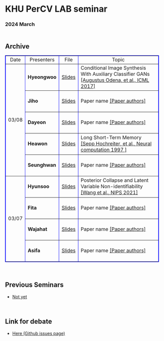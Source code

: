 # KHU PerCV LAB seminar

### 2024 March <br /><br />
## Archive <br />


<table border="1" bordercolor="blue" align = "center" >
    <tr align = "center">
  <td>Date</td>
	<td>Presenters</td>
	<td>File</td>
	<td>Topic</td>  
    </tr>
    <tr>
  <td rowspan="5" align = "center">03/08</td>
		  <td height=70><b>Hyeongwoo</b></td>
		  <td><a href="https://docs.google.com/presentation/d/1d_K-lVvJ3I4w_uBvxbM1nt6Srpf_IR7O/edit?usp=sharing&ouid=100024562668277080804&rtpof=true&sd=true" target="_blank">Slides</a></td>
		  <td>Conditional Image Synthesis With Auxiliary Classifier GANs <a href="https://arxiv.org/abs/1610.09585" target="_blank">[Augustus Odena, et al., ICML 2017]</td>
    </tr>
    <tr>
		  <td height=70><b>Jiho</b></td>
		  <td><a href="#" target="_blank">Slides</a></td>
			<td>Paper name <a href="#" target="_blank">[Paper authors]</a></td>
    </tr>
    <tr>
		  <td height=70><b>Dayeon</b></td>
		  <td><a href="#" target="_blank">Slides</a></td>
			<td>Paper name <a href="#" target="_blank">[Paper authors]</a></td>
    </tr>
    <tr>
		  <td height=70><b>Heawon</b></td>
		  <td><a href="https://docs.google.com/presentation/d/11wVIuZ1K-Lu5XNq_BcW6TzD30a4EwCEiDGHdq6xaa-A/edit?usp=sharing" target="_blank">Slides</a></td>
			<td>Long Short-Term Memory <a href="lib.khu.ac.kr/eds/directLink/edselc_edselc.2-52.0-0031573117?moduleId=eds&linkType=plink" target="_blank">[Sepp Hochreiter, et al., Neural computation 1997 ]</a></td>
    </tr>
    <tr>
		  <td height=70><b>Seunghwan</b></td>
		  <td><a href="#" target="_blank">Slides</a></td>
			<td>Paper name <a href="#" target="_blank">[Paper authors]</a></td>
    </tr>
    <tr>

		 
  <td rowspan="4" align = "center" >03/07</td>
		  <td height=70><b>Hyunsoo</b></td>
		  <td><a href="https://docs.google.com/presentation/d/19KLOE44GmTDQQeUJ1XoUvCxZEfaRAhfg/edit?usp=drive_link&ouid=114622088787202833283&rtpof=true&sd=true" target="_blank">Slides</a></td>	
			<td>Posterior Collapse and Latent Variable Non-identifiability <a href="https://proceedings.neurips.cc/paper/2021/file/2b6921f2c64dee16ba21ebf17f3c2c92-Paper.pdf" target="_blank">[Wang et al., NIPS 2021]</a></td>
    </tr>
    <tr>
		  <td><b>Fita</b></td>
		  <td height=70><a href="#" target="_blank">Slides</a></td>
			<td>Paper name <a href="#" target="_blank">[Paper authors]</a></td>
    </tr>
    <tr>
		  <td><b>Wajahat</b></td>
		  <td height=70><a href="#" target="_blank">Slides</a></td>
			<td>Paper name <a href="#" target="_blank">[Paper authors]</a></td>
    </tr>
    <tr>
		  <td><b>Asifa</b></td>
		  <td height=70><a href="#" target="_blank">Slides</a></td>
			<td>Paper name <a href="#" target="_blank">[Paper authors]</a></td>
    </tr>
</table>
<br />


## Previous Seminars

- [Not yet](https://github.com/hyeongwoo123/percv_seminar/blob/main/2024_Spring.md)
<br />


## Link for debate

- [Here (Github issues page)](https://github.com/hyeongwoo123/percv_seminar/issues)
